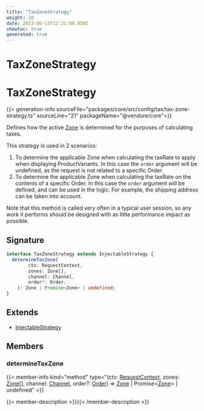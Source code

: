 ```yaml
---
title: "TaxZoneStrategy"
weight: 10
date: 2023-06-13T12:31:08.850Z
showtoc: true
generated: true
---
```

<!-- This file was generated from the Vendure source. Do not modify. Instead, re-run the "docs:build" script -->

# TaxZoneStrategy
<div class="symbol">


# TaxZoneStrategy

{{< generation-info sourceFile="packages/core/src/config/tax/tax-zone-strategy.ts" sourceLine="21" packageName="@vendure/core">}}

Defines how the active <a href='/typescript-api/entities/zone#zone'>Zone</a> is determined for the purposes of calculating taxes.

This strategy is used in 2 scenarios:

1. To determine the applicable Zone when calculating the taxRate to apply when displaying ProductVariants. In this case the
`order` argument will be undefined, as the request is not related to a specific Order.
2. To determine the applicable Zone when calculating the taxRate on the contents of a specific Order. In this case the
`order` argument _will_ be defined, and can be used in the logic. For example, the shipping address can be taken into account.

Note that this method is called very often in a typical user session, so any work it performs should be designed with as little
performance impact as possible.

## Signature

```TypeScript
interface TaxZoneStrategy extends InjectableStrategy {
  determineTaxZone(
        ctx: RequestContext,
        zones: Zone[],
        channel: Channel,
        order?: Order,
    ): Zone | Promise<Zone> | undefined;
}
```
## Extends

 * <a href='/typescript-api/common/injectable-strategy#injectablestrategy'>InjectableStrategy</a>


## Members

### determineTaxZone

{{< member-info kind="method" type="(ctx: <a href='/typescript-api/request/request-context#requestcontext'>RequestContext</a>, zones: <a href='/typescript-api/entities/zone#zone'>Zone</a>[], channel: <a href='/typescript-api/entities/channel#channel'>Channel</a>, order?: <a href='/typescript-api/entities/order#order'>Order</a>) => <a href='/typescript-api/entities/zone#zone'>Zone</a> | Promise&#60;<a href='/typescript-api/entities/zone#zone'>Zone</a>&#62; | undefined"  >}}

{{< member-description >}}{{< /member-description >}}


</div>
